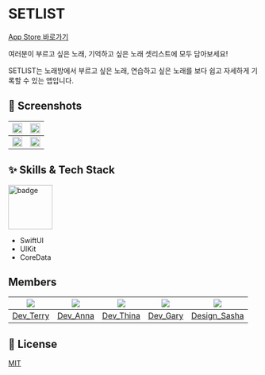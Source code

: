 
# SETLIST

[App Store 바로가기](https://apps.apple.com/us/app/setlist/id6443660710)

여러분이 부르고 싶은 노래, 기억하고 싶은 노래 셋리스트에 모두 담아보세요!

SETLIST는 노래방에서 부르고 싶은 노래, 연습하고 싶은 노래를 보다 쉽고 자세하게 기록할 수 있는 앱입니다.





## :green_heart: Screenshots
|<img src = "https://user-images.githubusercontent.com/67509011/215311649-c0633ddd-6d0a-4cd9-8a78-4332924d80f7.png" width="100%" height="100%">| <img src = "https://user-images.githubusercontent.com/67509011/215311654-edb24678-8374-4d45-9e88-d3af0d8d6fde.png" width="100%" height="100%">|
|:---:|:---:|
|<img src = "https://user-images.githubusercontent.com/67509011/215311659-28a42ff7-ad92-4d23-bf56-f6fd38550d1e.png" width="100%" height="100%">|<img src = "https://user-images.githubusercontent.com/67509011/215311664-55eb8dcd-6015-4c94-a203-bf7ab2ea4dfb.png" width="100%" height="100%">|





## :sparkles: Skills & Tech Stack
<img width="89" alt="badge" src="https://img.shields.io/badge/iOS-15.0+-silver">

- SwiftUI
- UIKit
- CoreData


## Members
|<img src="https://github.com/terry-koo.png">|<img src="https://github.com/Eunbi-Cho.png">|<img src="https://github.com/yoo86.png">|<img src="https://github.com/Anti9uA.png">|<img src="https://github.com/erabhre.png">|
|:-:|:-:|:-:|:-:|:-:|
|[Dev_Terry](https://github.com/terry-koo)|[Dev_Anna](https://github.com/Eunbi-Cho)|[Dev_Thina](https://github.com/yoo86)|[Dev_Gary](https://github.com/Anti9uA)|[Design_Sasha](https://github.com/erabhre)|


## :lock_with_ink_pen: License
[MIT](https://choosealicense.com/licenses/mit/)